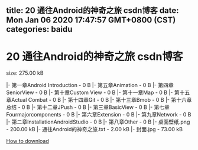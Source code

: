 
title: 20 通往Android的神奇之旅 csdn博客
date: Mon Jan 06 2020 17:47:57 GMT+0800 (CST)    
categories: baidu
---

# 20 通往Android的神奇之旅 csdn博客
size: 275.00 kB
 
 
|- 第一章Android Introduction - 0 B
|- 第五章Animation - 0 B
|- 第四章SeniorView - 0 B
|- 第十章Custom View - 0 B
|- 第十一章Map - 0 B
|- 第十五章Actual Combat - 0 B
|- 第十四章Git - 0 B
|- 第十三章Bmob - 0 B
|- 第十六章总结 - 0 B
|- 第十二章JPush - 0 B
|- 第三章BasicView - 0 B
|- 第七章Fourmajorcomponents - 0 B
|- 第六章Extension - 0 B
|- 第九章Network - 0 B
|- 第二章InstallationAndroidStudio - 0 B
|- 第八章Other - 0 B
|- 桌面壁纸.png - 200.00 kB
|- 通往Android的神奇之旅.txt - 2.00 kB
|- 封面.jpg - 73.00 kB

[How to download](https://bpcam.bemobtrk.com/go/2ceec3aa-1ca2-46d6-b9ff-aaa5c184517c?jno=3122)